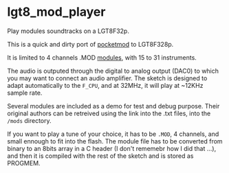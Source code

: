 # lgt8_mod_player
Play modules soundtracks on a LGT8F32p.

This is a quick and dirty port of [pocketmod](https://github.com/rombankzero/pocketmod) to LGT8F328p.

It is limited to 4 channels .MOD [modules](https://en.wikipedia.org/wiki/Module_file), with 15 to 31 instruments.

The audio is outputed through the digital to analog output (DAC0) to which you may want to connect an audio amplifier.
The sketch is designed to adapt automatically to the `F_CPU`, and at 32MHz, it will play at ~12KHz sample rate.

Several modules are included as a demo for test and debug purpose. Their original authors can be retreived using the link into the .txt files, into the `/mods` directory.

If you want to play a tune of your choice, it has to be `.MOD`, 4 channels, and small ennough to fit into the flash.
The module file has to be converted from binary to an 8bits array in a C header (I don't rememebr how I did that ...), and then it is compiled with the rest of the sketch and is stored as PROGMEM.

